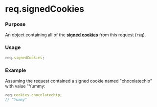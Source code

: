 # req.signedCookies

### Purpose
An object containing all of the [**signed cookies**](https://github.com/balderdashy/sails-docs/blob/master/PAGE_NEEDED.md) from this request (`req`).


### Usage
```javascript
req.signedCookies;
```



### Example
Assuming the request contained a signed cookie named "chocolatechip" with value "Yummy:

```javascript
req.cookies.chocolatechip;
// "Yummy"
```







<docmeta name="uniqueID" value="reqsignedCookies113713">
<docmeta name="displayName" value="req.signedCookies">


